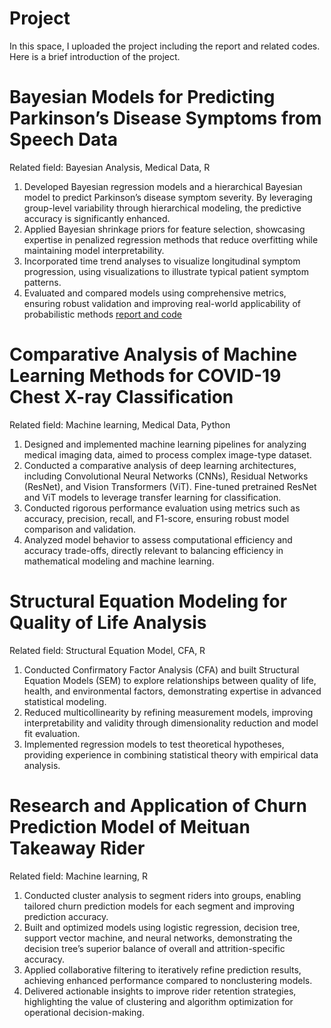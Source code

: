 # Project
In this space, I uploaded the project including the report and related codes.
Here is a brief introduction of the project.

# Bayesian Models for Predicting Parkinson’s Disease Symptoms from Speech Data
Related field: Bayesian Analysis, Medical Data, R

1. Developed Bayesian regression models and a hierarchical Bayesian model to predict Parkinson’s disease symptom severity. By leveraging group-level variability through hierarchical modeling, the predictive accuracy is significantly enhanced.
2. Applied Bayesian shrinkage priors for feature selection, showcasing expertise in penalized regression methods that reduce overfitting while maintaining model interpretability.
3. Incorporated time trend analyses to visualize longitudinal symptom progression, using visualizations to illustrate typical patient symptom patterns.
4. Evaluated and compared models using comprehensive metrics, ensuring robust validation and improving real-world applicability of probabilistic methods
 [report and code](https://github.com/ClaireYeTian/Project#:~:text=6%20Commits-,Bayesian%20Analysis,-Add%20files%20via)

# Comparative Analysis of Machine Learning Methods for COVID-19 Chest X-ray Classification
Related field: Machine learning, Medical Data, Python

1. Designed and implemented machine learning pipelines for analyzing medical imaging data, aimed to process complex image-type dataset.
2. Conducted a comparative analysis of deep learning architectures, including Convolutional Neural Networks (CNNs), Residual Networks (ResNet), and Vision Transformers (ViT). Fine-tuned pretrained ResNet and ViT models to leverage transfer learning for classification.
3. Conducted rigorous performance evaluation using metrics such as accuracy, precision, recall, and F1-score, ensuring robust model comparison and validation.
4. Analyzed model behavior to assess computational efficiency and accuracy trade-offs, directly relevant to balancing efficiency in mathematical modeling and machine learning.

# Structural Equation Modeling for Quality of Life Analysis
Related field: Structural Equation Model, CFA, R
1. Conducted Confirmatory Factor Analysis (CFA) and built Structural Equation Models (SEM) to explore relationships between quality of life, health, and environmental factors, demonstrating expertise in advanced statistical modeling.
2. Reduced multicollinearity by refining measurement models, improving interpretability and validity through dimensionality reduction and model fit evaluation.
3. Implemented regression models to test theoretical hypotheses, providing experience in combining statistical theory with
empirical data analysis.

# Research and Application of Churn Prediction Model of Meituan Takeaway Rider
Related field: Machine learning, R

1. Conducted cluster analysis to segment riders into groups, enabling tailored churn prediction models for each segment and improving prediction accuracy.
2. Built and optimized models using logistic regression, decision tree, support vector machine, and neural networks, demonstrating the decision tree’s superior balance of overall and attrition-specific accuracy.
3. Applied collaborative filtering to iteratively refine prediction results, achieving enhanced performance compared to nonclustering models.
4. Delivered actionable insights to improve rider retention strategies, highlighting the value of clustering and algorithm optimization for operational decision-making.


